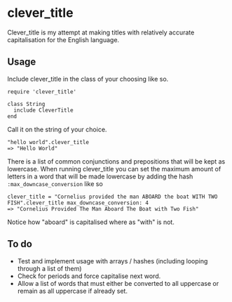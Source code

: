 # clever\_title

Clever\_title is my attempt at making titles with relatively accurate capitalisation for the English language.

## Usage

Include clever_title in the class of your choosing like so.

```
require 'clever_title'

class String
  include CleverTitle
end
```

Call it on the string of your choice.

```
"hello world".clever_title
=> "Hello World"
```

There is a list of common conjunctions and prepositions that will be kept as lowercase.  When running clever_title you can set the maximum amount of letters in a word that will be made lowercase by adding the hash ```:max_downcase_conversion``` like so

```
clever_title = "Cornelius provided the man ABOARD the boat WITH TWO FISH".clever_title max_downcase_conversion: 4
=> "Cornelius Provided The Man Aboard The Boat with Two Fish"
```

Notice how "aboard" is capitalised where as "with" is not.

## To do

* Test and implement usage with arrays / hashes (including looping through a list of them)
* Check for periods and force capitalise next word.
* Allow a list of words that must either be converted to all uppercase or remain as all uppercase if already set.
